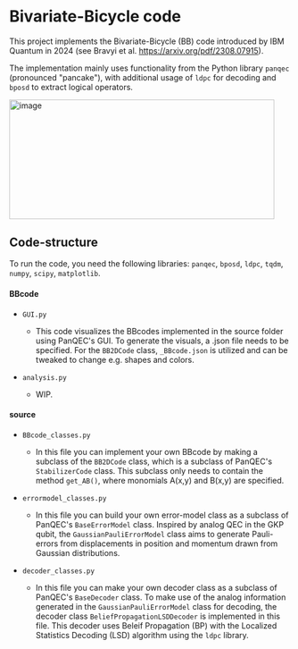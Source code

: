 # Bivariate-Bicycle code
This project implements the Bivariate-Bicycle (BB) code introduced by IBM Quantum in 2024 (see Bravyi et al. https://arxiv.org/pdf/2308.07915).

The implementation mainly uses functionality from the Python library `panqec` (pronounced "pancake"), with additional usage of `ldpc` for decoding and `bposd` to extract logical operators. 

<img width="475.2" height="213.6" alt="image" src="https://github.com/user-attachments/assets/058833f8-9132-45b1-8462-0bf013b55ce0" />

## Code-structure
To run the code, you need the following libraries:
`panqec`, `bposd`, `ldpc`, `tqdm`, `numpy`, `scipy`, `matplotlib`.

#### BBcode
- `GUI.py`
    - This code visualizes the BBcodes implemented in the source folder using PanQEC's GUI. To generate the visuals, a .json file needs to be specified. For the `BB2DCode` class,  `_BBcode.json` is utilized and can be tweaked to change e.g. shapes and colors. 

- `analysis.py`
    - WIP. 

#### source
- `BBcode_classes.py` 
    - In this file you can implement your own BBcode by making a subclass of the `BB2DCode` class, which is a subclass of PanQEC's `StabilizerCode` class. This subclass only needs to contain the method `get_AB()`, where monomials A(x,y) and B(x,y) are specified.

- `errormodel_classes.py`
    - In this file you can build your own error-model class as a subclass of PanQEC's `BaseErrorModel` class. Inspired by analog QEC in the GKP qubit, the `GaussianPauliErrorModel` class aims to generate Pauli-errors from displacements in position and momentum drawn from Gaussian distributions. 

- `decoder_classes.py`
    - In this file you can make your own decoder class as a subclass of PanQEC's `BaseDecoder` class. To make use of the analog information generated in the `GaussianPauliErrorModel` class for decoding, the decoder class `BeliefPropagationLSDDecoder` is implemented in this file. This decoder uses Beleif Propagation (BP) with the Localized Statistics Decoding (LSD) algorithm using the `ldpc` library. 